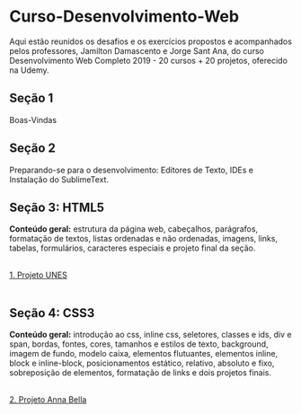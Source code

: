 # Curso-Desenvolvimento-Web
Aqui estão reunidos os desafios e os exercícios propostos e acompanhados pelos professores, Jamilton Damascento e Jorge Sant Ana, do curso Desenvolvimento Web Completo 2019 - 20 cursos + 20 projetos, oferecido na Udemy.



<h2>Seção 1</h2>
  <p>Boas-Vindas<p>
<h2>Seção 2</h2>
  <p>Preparando-se para o desenvolvimento: Editores de Texto, IDEs e Instalação do SublimeText.

<h2>Seção 3: HTML5</h2>
  <p><strong>Conteúdo geral:</strong> estrutura da página web, cabeçalhos, parágrafos, formatação de textos, listas ordenadas e não   ordenadas, imagens, links, tabelas, formulários, caracteres especiais e projeto final da seção.<br><br>
  
  <a href="https://github.com/antonialucianapires/Curso-Desenvolvimento-Web/tree/master/Projeto%20UNES">1. Projeto UNES</a><br><br>

<h2>Seção 4: CSS3</h2>
  <p><strong>Conteúdo geral:</strong> introdução ao css, inline css, seletores, classes e ids, div e span, bordas, fontes, cores, tamanhos e estilos de texto, background, imagem de fundo, modelo caixa, elementos flutuantes, elementos inline, block e inline-block, posicionamentos estático, relativo, absoluto e fixo, sobreposição de elementos, formatação de links e dois projetos finais.<br><br>

  <a href="https://github.com/antonialucianapires/Curso-Desenvolvimento-Web/tree/master/Projeto%20AnnaBella">2. Projeto Anna Bella</a> 

